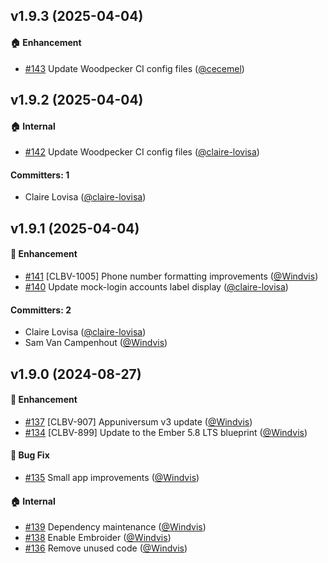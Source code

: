 ## v1.9.3 (2025-04-04)
#### :house: Enhancement
* [#143](https://github.com/lblod/frontend-contactgegevens-loket/pull/143) Update Woodpecker CI config files ([@cecemel](https://github.com/cecemel))

## v1.9.2 (2025-04-04)

#### :house: Internal
* [#142](https://github.com/lblod/frontend-contactgegevens-loket/pull/142) Update Woodpecker CI config files ([@claire-lovisa](https://github.com/claire-lovisa))

#### Committers: 1
- Claire Lovisa ([@claire-lovisa](https://github.com/claire-lovisa))

## v1.9.1 (2025-04-04)

#### :rocket: Enhancement
* [#141](https://github.com/lblod/frontend-contactgegevens-loket/pull/141) [CLBV-1005] Phone number formatting improvements ([@Windvis](https://github.com/Windvis))
* [#140](https://github.com/lblod/frontend-contactgegevens-loket/pull/140) Update mock-login accounts label display ([@claire-lovisa](https://github.com/claire-lovisa))

#### Committers: 2
- Claire Lovisa ([@claire-lovisa](https://github.com/claire-lovisa))
- Sam Van Campenhout ([@Windvis](https://github.com/Windvis))

## v1.9.0 (2024-08-27)

#### :rocket: Enhancement
* [#137](https://github.com/lblod/frontend-contactgegevens-loket/pull/137) [CLBV-907] Appuniversum v3 update ([@Windvis](https://github.com/Windvis))
* [#134](https://github.com/lblod/frontend-contactgegevens-loket/pull/134) [CLBV-899] Update to the Ember 5.8 LTS blueprint ([@Windvis](https://github.com/Windvis))

#### :bug: Bug Fix
* [#135](https://github.com/lblod/frontend-contactgegevens-loket/pull/135) Small app improvements ([@Windvis](https://github.com/Windvis))

#### :house: Internal
* [#139](https://github.com/lblod/frontend-contactgegevens-loket/pull/139) Dependency maintenance ([@Windvis](https://github.com/Windvis))
* [#138](https://github.com/lblod/frontend-contactgegevens-loket/pull/138) Enable Embroider ([@Windvis](https://github.com/Windvis))
* [#136](https://github.com/lblod/frontend-contactgegevens-loket/pull/136) Remove unused code ([@Windvis](https://github.com/Windvis))
